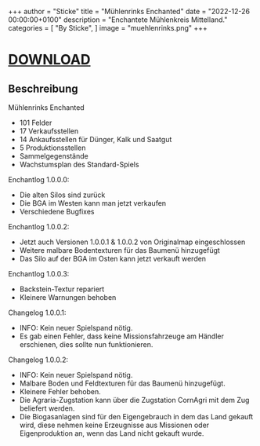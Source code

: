 +++
author = "Sticke"
title = "Mühlenrinks Enchanted"
date = "2022-12-26 00:00:00+0100"
description = "Enchantete Mühlenkreis Mittelland."
categories = [
    "By Sticke",
]
image = "muehlenrinks.png"
+++
# [DOWNLOAD](https://magentacloud.de/s/BA38qj9wDTxE3xe/download?path=%2FBy%20Sticke&files=FS22_Muehlenrinks_Enchanted.zip)

## Beschreibung

Mühlenrinks Enchanted

- 101 Felder
- 17 Verkaufsstellen
- 14 Ankaufsstellen für Dünger, Kalk und Saatgut
- 5 Produktionsstellen
- Sammelgegenstände
- Wachstumsplan des Standard-Spiels

Enchantlog 1.0.0.0:
- Die alten Silos sind zurück
- Die BGA im Westen kann man jetzt verkaufen
- Verschiedene Bugfixes

Enchantlog 1.0.0.2:
- Jetzt auch Versionen 1.0.0.1 & 1.0.0.2 von Originalmap eingeschlossen
- Weitere malbare Bodentexturen für das Baumenü hinzugefügt
- Das Silo auf der BGA im Osten kann jetzt verkauft werden

Enchantlog 1.0.0.3:
- Backstein-Textur repariert
- Kleinere Warnungen behoben

Changelog 1.0.0.1:
- INFO: Kein neuer Spielspand nötig.
- Es gab einen Fehler, dass keine Missionsfahrzeuge am Händler erschienen, dies sollte nun funktionieren.

Changelog 1.0.0.2:
- INFO: Kein neuer Spielspand nötig.
- Malbare Boden und Feldtexturen für das Baumenü hinzugefügt.
- Kleinere Fehler behoben.
- Die Agraria-Zugstation kann über die Zugstation CornAgri mit dem Zug beliefert werden.
- Die Biogasanlagen sind für den Eigengebrauch in dem das Land gekauft wird, diese nehmen keine Erzeugnisse aus Missionen oder Eigenproduktion an, wenn das Land nicht gekauft wurde.
